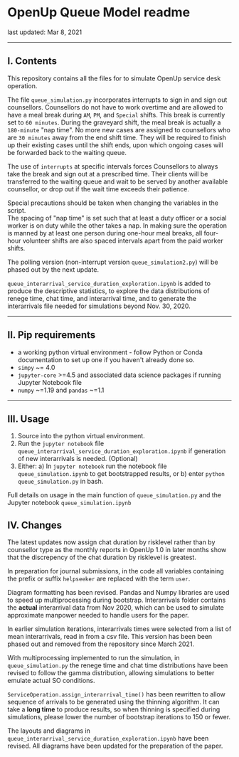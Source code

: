 # OpenUp Queue Model readme
last updated: Mar 8, 2021

---

## I. Contents
This repository contains all the files for to simulate OpenUp service desk
operation.

The file `queue_simulation.py` incorporates interrupts to sign in and
sign out counsellors.  Counsellors do not have to work overtime and are 
allowed to have a meal break during `AM`, `PM`, and `Special` shifts.
This break is currently set to `60 minutes`. During the graveyard shift,
the meal break is actually a `180-minute` "nap time".
No more new cases are assigned to counsellors who are `30 minutes` away from
the end shift time.  They will be required to finish
up their existing cases until the shift ends, upon which ongoing cases will be
forwarded back to the waiting queue.

The use of `interrupts` at specific intervals forces Counsellors to always take 
the break and sign out at a prescribed time.  Their clients will be transferred
to the waiting queue and wait to be served by another available counsellor, or 
drop out if the wait time exceeds their patience.  

Special precautions should be taken when changing the variables in the script.  
The spacing of "nap time" is set such that at least a duty officer or a social
worker is on duty while the other takes a nap.  In making sure the operation is 
manned by at least one person during one-hour meal breaks, all four-hour
volunteer shifts are also spaced intervals apart from the paid worker shifts.

The polling version (non-interrupt version `queue_simulation2.py`) will be
phased out by the next update.


`queue_interarrival_service_duration_exploration.ipynb` is added to produce
the descriptive statistics, to explore the data distributions of renege time,
chat time, and interarrival time, and to generate the interarrivals file needed
for simulations beyond Nov. 30, 2020.

---

## II. Pip requirements
+ a working python virtual environment - follow Python or Conda documentation
to set up one if you haven't already done so.
+ `simpy` ~= 4.0
+ `jupyter-core` >=4.5 and associated data science packages if running Jupyter 
Notebook file
+ `numpy` ~=1.19 and `pandas` ~=1.1

---


## III. Usage
1. Source into the python virtual environment.
2. Run the `jupyter notebook` file 
`queue_interarrival_service_duration_exploration.ipynb` if generation of new
interarrivals is needed. (Optional)
3. Either: a) In `jupyter notebook` run the notebook file 
`queue_simulation.ipynb` to get bootstrapped results, or 
b) enter `python queue_simulation.py` in bash.

Full details on usage in the main function of `queue_simulation.py` and the
Jupyter notebook `queue_simulation.ipynb` 



## IV. Changes
The latest updates now assign chat duration by risklevel rather than by 
counsellor type as the monthly reports in OpenUp 1.0 in later months
show that the discrepency of the chat duration by risklevel is greatest.

In preparation for journal submissions, in the code all variables containing 
the prefix or suffix `helpseeker` are replaced with the term `user`.

Diagram formatting has been revised.  Pandas and Numpy libraries are used 
to speed up multiprocessing during bootstrap.  Interarrivals folder contains
the **actual** interarrival data from Nov 2020, which can be used to simulate
approximate manpower needed to handle users for the paper.

In earlier simulation iterations, interarrivals times were selected from a list of mean
interarrivals, read in from a csv file.  This version has been been phased out
and removed from the repository since March 2021.

With multiprocessing implemented to run the simulation, in 
`queue_simulation.py` the renege time and chat time distributions
have been revised to follow the gamma distribution, allowing simulations
to better emulate actual SO conditions.

`ServiceOperation.assign_interarrival_time()` has been rewritten to allow
sequence of arrivals to be generated using the thinning algorithm.  It 
can take a **long time** to produce results, so when thinning is specified during
simulations, please lower the number of bootstrap iterations to 150 or fewer.

The layouts and diagrams in `queue_interarrival_service_duration_exploration.ipynb`
have been revised.  All diagrams have been updated for the preparation of the
paper.